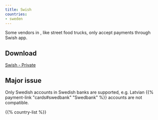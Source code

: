 ```yaml
---
title: Swish
countries:
- sweden
---
```


Some vendors in [](/countries/sweden), like street food trucks, only accept payments through Swish app.

## Download

[Swish - Private](https://www.swish.nu/private)

## Major issue

Only Swedish accounts in Swedish banks are supported, e.g. Latvian {{% payment-link "cards#swedbank" "Swedbank" %}} accounts are not compatible.

{{% country-list %}}
